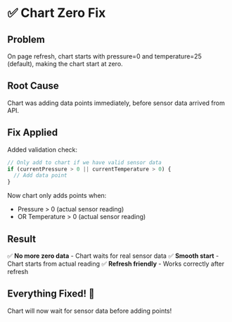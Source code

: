 # ✅ Chart Zero Fix

## Problem

On page refresh, chart starts with pressure=0 and temperature=25 (default), making the chart start at zero.

## Root Cause

Chart was adding data points immediately, before sensor data arrived from API.

## Fix Applied

Added validation check:
```typescript
// Only add to chart if we have valid sensor data
if (currentPressure > 0 || currentTemperature > 0) {
  // Add data point
}
```

Now chart only adds points when:
- Pressure > 0 (actual sensor reading)
- OR Temperature > 0 (actual sensor reading)

## Result

✅ **No more zero data** - Chart waits for real sensor data
✅ **Smooth start** - Chart starts from actual reading
✅ **Refresh friendly** - Works correctly after refresh

## Everything Fixed! 🎉

Chart will now wait for sensor data before adding points!

